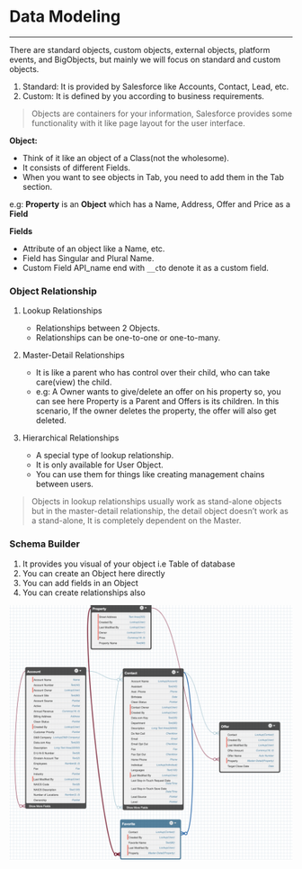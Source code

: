 # Data Modeling

---

There are standard objects, custom objects, external objects, platform events, and BigObjects, but mainly we will focus on standard and custom objects.

1. Standard: It is provided by Salesforce like Accounts, Contact, Lead, etc.
2. Custom: It is defined by you according to business requirements.

> Objects are containers for your information, Salesforce provides some functionality with it like page layout for the user interface.

**Object:**

* Think of it like an object of a Class(not the wholesome).
* It consists of different Fields.
* When you want to see objects in Tab, you need to add them in the Tab section.

e.g: **Property** is an **Object** which has a Name, Address, Offer and Price as a **Field**


**Fields**

* Attribute of an object like a Name, etc.
* Field has Singular and Plural Name.
* Custom Field API_name end with `__c`to denote it as a custom field.

### Object Relationship

1. Lookup Relationships

	* Relationships between 2 Objects.
	* Relationships can be one-to-one or one-to-many.

2. Master-Detail Relationships

	* It is like a parent who has control over their child, who can take care(view) the child.
	* e.g: A Owner wants to give/delete an offer on his property so, you can see here Property is a Parent and Offers is its children. In this scenario, If the owner deletes the property, the offer will also get deleted.

3. Hierarchical Relationships

	* A special type of lookup relationship.
	* It is only available for User Object.
	* You can use them for things like creating management chains between users.

>  Objects in lookup relationships usually work as stand-alone objects but in the master-detail relationship, the detail object doesn’t work as a stand-alone, It is completely dependent on the Master.

### Schema Builder

1. It provides you visual of your object i.e Table of database
2. You can create an Object here directly
3. You can add fields in an Object 
4. You can create relationships also

![](../../assets/schema_builder.png)